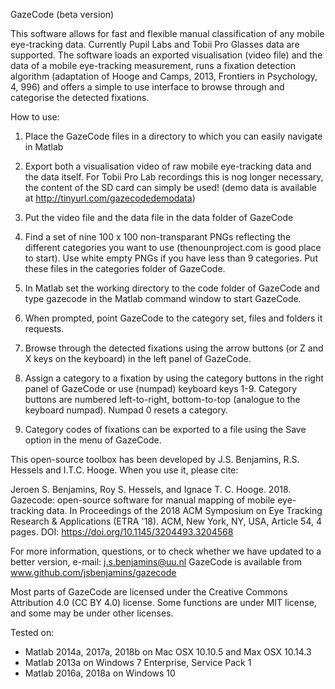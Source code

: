   GazeCode (beta version)
  
  This software allows for fast and flexible manual classification of any
  mobile eye-tracking data. Currently Pupil Labs and Tobii Pro Glasses data 
  are supported. The software loads an exported visualisation (video file) 
  and the data of a mobile eye-tracking measurement, runs a fixation
  detection algorithm (adaptation of Hooge and  Camps, 2013, Frontiers in Psychology, 4,
  996) and offers a simple to use interface to browse through and
  categorise the detected fixations.
  
  How to use:
  1) Place the GazeCode files in a directory to which you can easily navigate
  in Matlab
  
  2) Export both a visualisation video of raw mobile eye-tracking data and
  the data itself. For Tobii Pro Lab recordings  this is nog longer necessary, 
  the content of the SD card can simply be used!
  (demo data is available at http://tinyurl.com/gazecodedemodata)
  
  3) Put the video file and the data file in the data folder of GazeCode
  
  4) Find a set of nine 100 x 100 non-transparant PNGs reflecting the
  different categories you want to use (thenounproject.com is good place to
  start). Use white empty PNGs if you have less than 9 categories. Put
  these files in the categories folder of GazeCode.
  
  5) In Matlab set the working directory to the code folder of GazeCode and 
  type gazecode in the Matlab command window to start GazeCode.
  
  6) When prompted, point GazeCode to the category set, files and folders it
  requests.
  
  7) Browse through the detected fixations using the arrow buttons (or Z
  and X keys on the keyboard) in the left panel of GazeCode.
  
  8) Assign a category to a fixation by using the category buttons in the
  right panel of GazeCode or use (numpad) keyboard keys 1-9. Category
  buttons are numbered left-to-right, bottom-to-top (analogue to the
  keyboard numpad). Numpad 0 resets a category.
  
  9) Category codes of fixations can be exported to a file using the Save
  option in the menu of GazeCode.
  
  This open-source toolbox has been developed by J.S. Benjamins, R.S. Hessels 
  and I.T.C. Hooge. When you use it, please cite:
 
  Jeroen S. Benjamins, Roy S. Hessels, and Ignace T. C. Hooge. 2018. 
  Gazecode: open-source software for manual mapping of mobile eye-tracking 
  data. In Proceedings of the 2018 ACM Symposium on Eye Tracking Research & 
  Applications (ETRA '18). ACM, New York, NY, USA, Article 54, 4 pages. 
  DOI: https://doi.org/10.1145/3204493.3204568
 
  For more information, questions, or to check whether we have updated to a
  better version, e-mail: j.s.benjamins@uu.nl GazeCode is available from 
  www.github.com/jsbenjamins/gazecode
 
  Most parts of GazeCode are licensed under the Creative Commons Attribution 
  4.0 (CC BY 4.0) license. Some functions are under MIT license, and some 
  may be under other licenses.
 
  Tested on:
  - Matlab 2014a, 2017a, 2018b on Mac OSX 10.10.5 and Max OSX 10.14.3
  - Matlab 2013a on Windows 7 Enterprise, Service Pack 1
  - Matlab 2016a, 2018a on Windows 10
